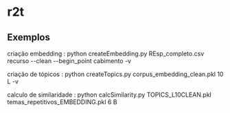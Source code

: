 # r2t

## Exemplos  

criação embedding  :    python createEmbedding.py REsp_completo.csv recurso --clean --begin_point cabimento -v

criação de tópicos : python createTopics.py corpus_embedding_clean.pkl 10 L -v

calculo de similaridade : python calcSimilarity.py TOPICS_L10CLEAN.pkl temas_repetitivos_EMBEDDING.pkl 6 B
